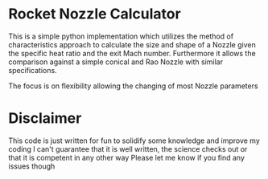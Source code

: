# Rocket Nozzle Calculator
This is a simple python implementation which utilizes the method of characteristics approach to calculate the size and shape of a Nozzle given the specific heat ratio and the exit Mach number.
Furthermore it allows the comparison against a simple conical and Rao Nozzle with similar specifications.

The focus is on flexibility allowing the changing of most Nozzle parameters

# Disclaimer
This code is just written for fun to solidify some knowledge and improve my coding
I can't guarantee that it is well written, the science checks out or that it is competent in any other way
Please let me know if you find any issues though
